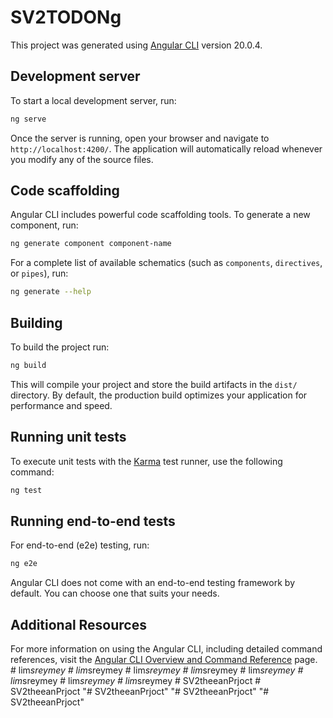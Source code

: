 # SV2TODONg

This project was generated using [Angular CLI](https://github.com/angular/angular-cli) version 20.0.4.

## Development server

To start a local development server, run:

```bash
ng serve
```

Once the server is running, open your browser and navigate to `http://localhost:4200/`. The application will automatically reload whenever you modify any of the source files.

## Code scaffolding

Angular CLI includes powerful code scaffolding tools. To generate a new component, run:

```bash
ng generate component component-name
```

For a complete list of available schematics (such as `components`, `directives`, or `pipes`), run:

```bash
ng generate --help
```

## Building

To build the project run:

```bash
ng build
```

This will compile your project and store the build artifacts in the `dist/` directory. By default, the production build optimizes your application for performance and speed.

## Running unit tests

To execute unit tests with the [Karma](https://karma-runner.github.io) test runner, use the following command:

```bash
ng test
```

## Running end-to-end tests

For end-to-end (e2e) testing, run:

```bash
ng e2e
```

Angular CLI does not come with an end-to-end testing framework by default. You can choose one that suits your needs.

## Additional Resources

For more information on using the Angular CLI, including detailed command references, visit the [Angular CLI Overview and Command Reference](https://angular.dev/tools/cli) page.
#   l i m _ s r e y m e y  
 #   l i m _ s r e y m e y  
 #   l i m _ s r e y m e y  
 #   l i m _ s r e y m e y  
 #   l i m _ s r e y m e y  
 #   l i m _ s r e y m e y  
 #   l i m _ s r e y m e y  
 #   l i m _ s r e y m e y  
 #   S V 2 t h e e a n P r j o c t  
 #   S V 2 t h e e a n P r j o c t  
 "# SV2theeanPrjoct" 
"# SV2theeanPrjoct" 
"# SV2theeanPrjoct" 
